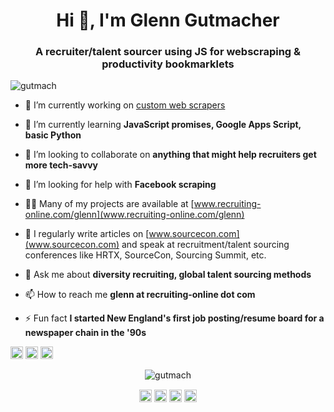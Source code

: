 <h1 align="center">Hi 👋, I'm Glenn Gutmacher</h1>
<h3 align="center">A recruiter/talent sourcer using JS for webscraping & productivity bookmarklets</h3>

<p align="left"> <img src="https://komarev.com/ghpvc/?username=gutmach" alt="gutmach" /> </p>

- 🔭 I’m currently working on [custom web scrapers](https://github.com/gutmach/sosuv)

- 🌱 I’m currently learning **JavaScript promises, Google Apps Script, basic Python**

- 👯 I’m looking to collaborate on **anything that might help recruiters get more tech-savvy**

- 🤔 I’m looking for help with **Facebook scraping**

- 👨‍💻 Many of my projects are available at [www.recruiting-online.com/glenn](www.recruiting-online.com/glenn)

- 📝 I regularly write articles on [www.sourcecon.com](www.sourcecon.com) and speak at recruitment/talent sourcing conferences like HRTX, SourceCon, Sourcing Summit, etc.

- 💬 Ask me about **diversity recruiting, global talent sourcing methods**

- 📫 How to reach me **glenn at recruiting-online dot com**

- ⚡ Fun fact **I started New England's first job posting/resume board for a newspaper chain in the '90s**

<p align="left"><img src="https://devicons.github.io/devicon/devicon.git/icons/html5/html5-original-wordmark.svg" alt="html5" width="20" height="20"/> <img src="https://devicons.github.io/devicon/devicon.git/icons/javascript/javascript-original.svg" alt="javascript" width="20" height="20"/> <img src="https://devicons.github.io/devicon/devicon.git/icons/python/python-original-wordmark.svg" alt="python" width="20" height="20"/></p><p align="center"> <img src="https://github-readme-stats.vercel.app/api?username=gutmach&show_icons=true" alt="gutmach" /> </p>

<p align="center">
<a href="https://twitter.com/gutmach" target="blank"><img align="center" src="https://cdn.jsdelivr.net/npm/simple-icons@3.0.1/icons/twitter.svg" alt="gutmach" height="20" width="20" /></a>
<a href="https://linkedin.com/in/gutmach" target="blank"><img align="center" src="https://cdn.jsdelivr.net/npm/simple-icons@3.0.1/icons/linkedin.svg" alt="gutmach" height="20" width="20" /></a>
<a href="https://stackoverflow.com/users/261323" target="blank"><img align="center" src="https://cdn.jsdelivr.net/npm/simple-icons@3.0.1/icons/stackoverflow.svg" alt="261323" height="20" width="20" /></a>
<a href="https://fb.com/glenn.gutmacher" target="blank"><img align="center" src="https://cdn.jsdelivr.net/npm/simple-icons@3.0.1/icons/facebook.svg" alt="glenn.gutmacher" height="20" width="20" /></a>
</p>
